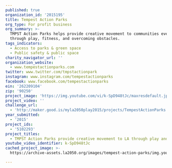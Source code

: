 ```yaml
---
published: true
organization_id: '2015195'
title: Tempest Action Parks
org_type: For profit business
org_summary: >-
  TMPST Action Parks helps provide creative movement to communities everywhere
  through play, fitness, and overcoming obstacles.
tags_indicators:
  - Access to parks & green space
  - Public safety & public space
charity_navigator_url: ''
organization_website:
  - www.tempestactionparks.com
twitter: www.twitter.com/tmpstactionpark
instagram: www.instagram.com/tempestactionparks
facebook: www.facebook.com/tempestactionparks
ein: '262209104'
zip: '90250'
project_image: 'https://img.youtube.com/vi/k-SpD948tJc/maxresdefault.jpg'
project_video: ''
challenge_url:
  - 'http://maker.good.is/myla2050play2015/projects/TempestActionParks.html'
year_submitted:
  - '2015'
project_ids:
  - '5102293'
project_titles:
  - TMPST Action Parks provide creative movement to LA through play and fitness
youtube_video_identifier: k-SpD948tJc
cached_project_image: >-
  https://archive-assets.la2050.org/images/tempest-action-parks/img.youtube.com/vi/k-SpD948tJc/maxresdefault.jpg

---
```

